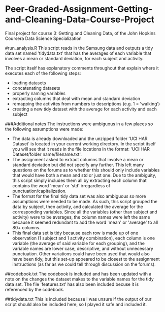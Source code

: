 # Peer-Graded-Assignment-Getting-and-Cleaning-Data-Course-Project
Final project for course 3: Getting and Cleaning Data, of the John Hopkins Coursera Data Science Specialization

#run_analysis.R
This script reads in the Samsung data and outputs a tidy data set named 'tidydata.txt' that has the averages of each variable that involves a mean or standard deviation, for each subject and activity.

The script itself has explanatory comments throughout that explain where it executes each of the following steps:
* loading datasets
* concatenating datasets
* properly naming variables
* extracting columns that deal with mean and standard deviation
* remapping the activites from numbers to descriptions (e.g. 1 = 'walking')
* creating a new tidy dataset with the average for each activity and each subject

###Additional notes
The instructions were ambiguous in a few places so the following assumptions were made:
*  The data is already downloaded and the unzipped folder 'UCI HAR Dataset' is located in your current working directory. In the script itself you will see that it reads in the file locations in the format: 'UCI HAR Dataset/folder name/filename.txt'.
*  The assignment asked to extract columns that involve a mean or standard deviation but did not specify any further. This left many questions on the forums as to whether this should only include variables that would have both a mean and std or just one. Due to the ambiguity, this script simply includes them all by extracting each column that contains the word 'mean' or 'std' irregardless of punctuation/capitalization.
*  The format for the final tidy data set was also ambiguous so more assumptions were needed to be made. As such, this script grouped the data by subject, then activity, and calculated the average for the corresponding variables. Since all the variables (other than subject and activity) were to be averages, the column names were left the same because it seemed redundant to add the word 'mean' or 'average' to all 80+ columns. 
*  This final data set is tidy because each row is made up of one observation (1 subject and 1 activity combination), each column is one variable (the average of said variable for each grouping), and the variable names are lower case, descriptive, and without unnecessary punctuation. Other variations could have been used that would also have been tidy, but this set-up appeared to be closest to the assignment instructions (as far as we could tell through discussion on the forums).

##codebook.txt
The codebook is included and has been updated with a note on the changes the dataset makes to the variable names for the tidy data set. The file 'features.txt' has also been included becuse it is referenced by the codebook.

##tidydata.txt
This is included because I was unsure if the output of our script should also be included here, so I played it safe and included it.
